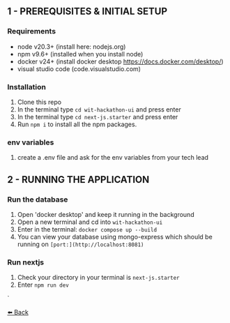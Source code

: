 ## 1 - PREREQUISITES & INITIAL SETUP

### Requirements
* node v20.3+ (install here: nodejs.org)
* npm v9.6+ (installed when you install node) 
* docker v24+ (install docker desktop https://docs.docker.com/desktop/)
* visual studio code (code.visualstudio.com)


### Installation
1. Clone this repo
2. In the terminal type `cd wit-hackathon-ui` and press enter 
3. In the terminal type `cd next-js.starter` and press enter
4. Run `npm i` to install all the npm packages.

### env variables
1. create a .env file and ask for the env variables from your tech lead


## 2 - RUNNING THE APPLICATION

### Run the database
1. Open 'docker desktop' and keep it running in the background
2. Open a new terminal and cd into `wit-hackathon-ui`
3. Enter in the terminal: `docker compose up --build`
4. You can view your database using mongo-express which should be running on `[port:](http://localhost:8081)`

### Run nextjs 
1. Check your directory in your terminal is `next-js.starter`
2. Enter `npm run dev`

`

[⬅️ Back](../README.md)
